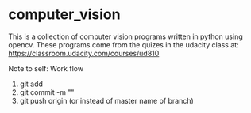 # computer_vision
This is a collection of computer vision programs written in python using opencv. These programs come from the quizes in the udacity class at: https://classroom.udacity.com/courses/ud810

Note to self:
Work flow
1. git add <new file>
2. git commit -m "<commit message>"
3. git push origin <master> (or instead  of master name of branch)
